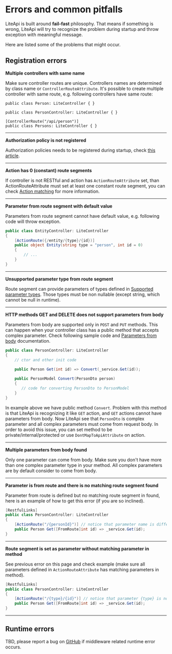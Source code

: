 ﻿---
Author: stanac
CreatedDate: 2017-03-30
Title: Errors and common pitfalls
RenderTitle: false
IsHtml: false
ParentPageId: basic-concepts
Id: errors-and-common-pitfalls
---

# Errors and common pitfalls

LiteApi is built around **fail-fast** philosophy. That means if something is wrong, LiteApi will try to recognize the problem during startup and throw exception with meaningful message.

Here are listed some of the problems that might occur.

## Registration errors

**Multiple controllers with same name**

Make sure controller routes are unique. Controllers names are determined by class name or `ControllerRouteAttribute`.
It's possible to create multiple controller with same route, e.g. following controllers have same route:

```
public class Person: LiteController { }

public class PersonController: LiteController { }

[ControllerRoute("/api/person")]
public class Persons: LiteController { }
```
---
**Authorization policy is not registered**

Authorization policies needs to be registered during startup, check [this article](/#/docs/policy-authorization). 

---
**Action has 0 (constant) route segments**

If controller is not RESTful and action has `ActionRouteAttribute` set, than ActionRouteAttribute must set 
at least one constant route segment, you can check [Action matching](/#/docs/action-matching) for more
information.

---
**Parameter from route segment with default value**

Parameters from route segment cannot have default value, e.g. following code will throw exception.

```csharp
public class EntityController: LiteController
{
    [ActionRoute({/entity/{type}/{id})]
    public object Entity(string type = "person", int id = 0)
    {
        // ...
    }
}
```

---
**Unsupported parameter type from route segment**

Route segment can provide parameters of types defined in [Supported parameter types](/#/docs/parameters-supported-types). Those types must be non nullable (except string, which cannot be null in runtime).

---
**HTTP methods GET and DELETE does not support parameters from body**

Parameters from body are supported only in `POST` and `PUT` methods. This can happen when
your controller class has a public method that accepts complex parameter. Check following sample code and
[Parameters from body](/#/docs/parameter-retrieving-from-body) documentation.

```csharp
public class PersonController: LiteController
{
    // ctor and other init code
    
    public Person Get(int id) => Convert(_service.Get(id));

    public PersonModel Convert(PersonDto person)
    {
       // code for converting PersonDto to PersonModel
    }
}
```
In example above we have public method `Convert`. Problem with this method is that LiteApi is recognizing
it like `GET` action, and `GET` actions cannot have parameters from body. Now LiteApi see that `PersonDto` is complex parameter and all complex parameters must come from  request body. In order to avoid this issue, 
you can set method to be private/internal/protected or use `DontMapToApiAttribute` on action.

---
**Multiple parameters from body found**

Only one parameter can come from body. Make sure you don't have more than one complex parameter type in
your method. All complex parameters are by default consider to come from body.

---
**Parameter is from route and there is no matching route segment found**

Parameter from route is defined but no matching route segment in found, here is an example of how to get this error (if you are so inclined).
```csharp
[RestfulLinks]
public class PersonController: LiteController
{
    [ActionRoute("/{personId}")] // notice that parameter name is different from parameter in method
    public Person Get([FromRoute]int id) => _service.Get(id);
}
```

---
**Route segment is set as parameter without matching parameter in method**

See previous error on this page and check example (make sure all parameters defined in `ActionRouteAttribute` has matching parameters in method).
```csharp
[RestfulLinks]
public class PersonController: LiteController
{
    [ActionRoute("/{type}/{id}")] // notice that parameter {type} is not defined in method
    public Person Get([FromRoute]int id) => _service.Get(id);
}
```

---
## Runtime errors

TBD, please report a bug on [GitHub](https://github.com/stanac/LiteApi/issues/new) if middleware related runtime error occurs.